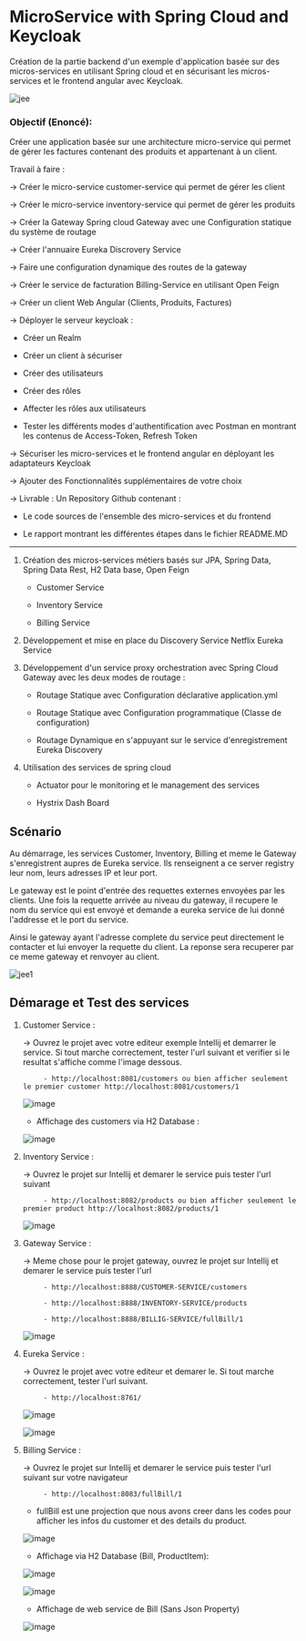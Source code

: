 # MicroService with Spring Cloud and Keycloak

Création de la partie backend d'un exemple d'application basée sur des micros-services en utilisant Spring cloud et en sécurisant les micros-services et le frontend 
angular avec Keycloak.

![jee](https://user-images.githubusercontent.com/88769633/206300258-ace1a27f-7722-4a6c-a347-fb63f012c49a.png)

### Objectif (Enoncé): 

Créer une application basée sur une architecture micro-service qui permet de gérer les factures contenant des produits et appartenant à un client.

Travail à faire :

-> Créer le micro-service customer-service qui permet de gérer les client

-> Créer le micro-service inventory-service qui permet de gérer les produits

-> Créer la Gateway Spring cloud Gateway avec une Configuration statique du système de routage

-> Créer l'annuaire Eureka Discrovery Service

-> Faire une configuration dynamique des routes de la gateway

-> Créer le service de facturation Billing-Service en utilisant Open Feign

-> Créer un client Web Angular (Clients, Produits, Factures)

-> Déployer le serveur keycloak :

   - Créer un Realm
     
   - Créer un client à sécuriser
     
   - Créer des utilisateurs
     
   - Créer des rôles
     
   - Affecter les rôles aux utilisateurs
     
   - Tester les différents modes d'authentification avec Postman en montrant les contenus de Access-Token, Refresh Token 
     
-> Sécuriser les micro-services et le frontend angular en déployant les adaptateurs Keycloak

-> Ajouter des Fonctionnalités supplémentaires de votre choix

-> Livrable : Un Repository Github contenant :

   - Le code sources de l'ensemble des micro-services et du frontend
   
   - Le rapport montrant les différentes étapes dans le fichier README.MD

--------------------------------------------------------------------------------------------------------------------------------------------------------

   1. Création des micros-services métiers basés sur JPA, Spring Data, Spring Data Rest, H2 Data base, Open Feign
   
      - Customer Service
   
      - Inventory Service
   
      - Billing Service
      
   2. Développement et mise en place du Discovery Service Netflix Eureka Service
   
   3. Développement d'un service proxy orchestration avec Spring Cloud Gateway avec les deux modes de routage :
       
      - Routage Statique avec Configuration déclarative application.yml

      - Routage Statique avec Configuration programmatique (Classe de configuration)
      
      - Routage Dynamique en s'appuyant sur le service d'enregistrement Eureka Discovery

   4. Utilisation des services de spring cloud 
   
      - Actuator pour le monitoring et le management des services 
      
      - Hystrix Dash Board

## Scénario

Au démarrage, les services Customer, Inventory, Billing et meme le Gateway s'enregistrent aupres de Eureka service. Ils renseignent a ce server registry 
leur nom, leurs adresses IP et leur port.

Le gateway est le point d'entrée des requettes externes envoyées par les clients. Une fois la requette arrivée au niveau du gateway, il recupere le nom 
du service qui est envoyé et demande a eureka service de lui donné l'addresse et le port du service.

Ainsi le gateway ayant l'adresse complete du service peut directement le contacter et lui envoyer la requette du client. La reponse sera recuperer par
ce meme gateway et renvoyer au client.

![jee1](https://user-images.githubusercontent.com/88769633/206312225-88bdead7-d1c6-4099-a7db-72bf6c8f02b1.png)

## Démarage et Test des services

   1. Customer Service :
   
      -> Ouvrez le projet avec votre editeur exemple Intellij et demarrer le service. Si tout marche correctement, tester l'url suivant et verifier si 
      le resultat s'affiche comme l'image dessous.
        
               - http://localhost:8081/customers ou bien afficher seulement le premier customer http://localhost:8081/customers/1
      
      ![image](https://user-images.githubusercontent.com/88769633/206314756-b457f3cb-fb17-4e46-a8a4-6f6999b5fde8.png)
      
      - Affichage des customers via H2 Database :

      ![image](https://user-images.githubusercontent.com/88769633/206314867-045e346d-7fe3-4951-a388-d2e36b01a98b.png)
      
   2. Inventory Service :

      -> Ouvrez le projet sur Intellij et demarer le service puis tester l'url suivant 
      
               - http://localhost:8082/products ou bien afficher seulement le premier product http://localhost:8082/products/1
      
      ![image](https://user-images.githubusercontent.com/88769633/206315708-2b2e1a82-db0b-4326-96d3-6ee98c64706b.png)
      
   3. Gateway Service :
   
      -> Meme chose pour le projet gateway, ouvrez le projet sur Intellij et demarer le service puis tester l'url 
      
               - http://localhost:8888/CUSTOMER-SERVICE/customers
               
               - http://localhost:8888/INVENTORY-SERVICE/products
               
               - http://localhost:8888/BILLIG-SERVICE/fullBill/1
 
      ![image](https://user-images.githubusercontent.com/88769633/206318738-b6d12a8c-4d94-4a64-b915-5e1a5f295516.png)
   
   4. Eureka Service :
   
      -> Ouvrez le projet avec votre editeur et demarer le. Si tout marche correctement, tester l'url suivant.
      
               - http://localhost:8761/

      ![image](https://user-images.githubusercontent.com/88769633/206320869-4a216aba-e6a1-4d9b-869f-7664356cc292.png)
      
      ![image](https://user-images.githubusercontent.com/88769633/206321072-b71b5be4-b7a6-46bd-84c0-4b12e33afafd.png)
   
   5. Billing Service :
    
      -> Ouvrez le projet sur Intellij et demarer le service puis tester l'url suivant sur votre navigateur
      
               - http://localhost:8083/fullBill/1

      - fullBill est une projection que nous avons creer dans les codes pour afficher les infos du customer et des details du product.

      ![image](https://user-images.githubusercontent.com/88769633/206319624-b48d4756-75eb-432b-89a4-2ff9c0067830.png)

      - Affichage via H2 Database (Bill, ProductItem):

      ![image](https://user-images.githubusercontent.com/88769633/206319847-decf59f3-5d08-4158-82b7-3811a6292c36.png)
      
      ![image](https://user-images.githubusercontent.com/88769633/206319878-d5caacf7-a061-4f17-9a61-c34ea3acf274.png)
      
      - Affichage de web service de Bill (Sans Json Property)

      ![image](https://user-images.githubusercontent.com/88769633/206320593-0d2dd3c3-a11e-4abf-a1a0-bad648c1497b.png)

